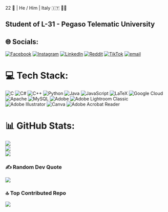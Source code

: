 22 👾 | He / Him | Italy 🇮🇹 🏳️‍🌈
## Student of L-31 - Pegaso Telematic University 

## 🌐 Socials:
[![Facebook](https://img.shields.io/badge/Facebook-%231877F2.svg?logo=Facebook&logoColor=white)](https://facebook.com/alessiobiagii) [![Instagram](https://img.shields.io/badge/Instagram-%23E4405F.svg?logo=Instagram&logoColor=white)](https://instagram.com/alessiobiagii) [![LinkedIn](https://img.shields.io/badge/LinkedIn-%230077B5.svg?logo=linkedin&logoColor=white)](https://linkedin.com/in/alessiobiagi) [![Reddit](https://img.shields.io/badge/Reddit-%23FF4500.svg?logo=Reddit&logoColor=white)](https://reddit.com/user/alessiobiagi) [![TikTok](https://img.shields.io/badge/TikTok-%23000000.svg?logo=TikTok&logoColor=white)](https://tiktok.com/@alessiobiagi) [![email](https://img.shields.io/badge/Email-D14836?logo=gmail&logoColor=white)](mailto:alessiobiagi@hotmail.com) 

# 💻 Tech Stack:
![C](https://img.shields.io/badge/c-%2300599C.svg?style=for-the-badge&logo=c&logoColor=white) ![C#](https://img.shields.io/badge/c%23-%23239120.svg?style=for-the-badge&logo=csharp&logoColor=white) ![C++](https://img.shields.io/badge/c++-%2300599C.svg?style=for-the-badge&logo=c%2B%2B&logoColor=white) ![Python](https://img.shields.io/badge/python-3670A0?style=for-the-badge&logo=python&logoColor=ffdd54) ![Java](https://img.shields.io/badge/java-%23ED8B00.svg?style=for-the-badge&logo=openjdk&logoColor=white) ![JavaScript](https://img.shields.io/badge/javascript-%23323330.svg?style=for-the-badge&logo=javascript&logoColor=%23F7DF1E) ![LaTeX](https://img.shields.io/badge/latex-%23008080.svg?style=for-the-badge&logo=latex&logoColor=white) ![Google Cloud](https://img.shields.io/badge/GoogleCloud-%234285F4.svg?style=for-the-badge&logo=google-cloud&logoColor=white) ![Apache](https://img.shields.io/badge/apache-%23D42029.svg?style=for-the-badge&logo=apache&logoColor=white) ![MySQL](https://img.shields.io/badge/mysql-4479A1.svg?style=for-the-badge&logo=mysql&logoColor=white) ![Adobe](https://img.shields.io/badge/adobe-%23FF0000.svg?style=for-the-badge&logo=adobe&logoColor=white) ![Adobe Lightroom Classic](https://img.shields.io/badge/Adobe%20Lightroom%20Classic-31A8FF.svg?style=for-the-badge&logo=Adobe%20Lightroom%20Classic&logoColor=white) ![Adobe Illustrator](https://img.shields.io/badge/adobe%20illustrator-%23FF9A00.svg?style=for-the-badge&logo=adobe%20illustrator&logoColor=white) ![Canva](https://img.shields.io/badge/Canva-%2300C4CC.svg?style=for-the-badge&logo=Canva&logoColor=white) ![Adobe Acrobat Reader](https://img.shields.io/badge/Adobe%20Acrobat%20Reader-EC1C24.svg?style=for-the-badge&logo=Adobe%20Acrobat%20Reader&logoColor=white)
# 📊 GitHub Stats:
![](https://github-readme-stats.vercel.app/api?username=alexiob1&theme=default&hide_border=false&include_all_commits=false&count_private=false)<br/>
![](https://nirzak-streak-stats.vercel.app/?user=alexiob1&theme=default&hide_border=false)<br/>
![](https://github-readme-stats.vercel.app/api/top-langs/?username=alexiob1&theme=default&hide_border=false&include_all_commits=false&count_private=false&layout=compact)

### ✍️ Random Dev Quote
![](https://quotes-github-readme.vercel.app/api?type=horizontal&theme=radical)

### 🔝 Top Contributed Repo
![](https://github-contributor-stats.vercel.app/api?username=alexiob1&limit=5&theme=dark&combine_all_yearly_contributions=true)
